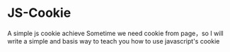 # JS-Cookie
A simple js cookie achieve
Sometime we need cookie from page，so I will write a simple and basis way to teach you how to use javascript's cookie

